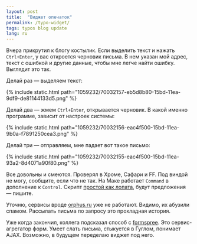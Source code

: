 ```yaml
---
layout: post
title:  "Виджет опечаток"
permalink: /typo-widget/
tags: typos blog update
lang: ru
---
```


Вчера прикрутил к блогу костылик. Если выделить текст и нажать `Ctrl+Enter`, у
вас откроется черновик письма. В нем указан мой адрес, текст с ошибкой и другие
данные, чтобы мне легче найти ошибку. Выглядит это так.

Делай раз — выделяем текст:

{% include static.html path="1059232/70032157-eb5d8b80-15bd-11ea-9df9-de81144133d5.png" %}

Делай два — жмем `Ctrl+Enter`, открывается черновик. В какой именно программе,
зависит от настроек системы:

{% include static.html path="1059232/70032156-eac4f500-15bd-11ea-9b0a-f7891250cea3.png" %}

Делай три — отправляем, мне падает вот такое письмо:

{% include static.html path="1059232/70032155-eac4f500-15bd-11ea-93a2-8d4071a90f80.png" %}

[js]: https://github.com/igrishaev/blog/blob/master/assets/typo.js

Все довольны и смеются. Проверял в Хроме, Сафари и FF. Под виндой не могу,
сообщите, если что не так. На Маке работает `Command` в дополнение к
`Control`. Скрипт [простой как лопата][js], будут предложения — пишите.

Уточню, сервисы вроде [orphus.ru](https://orphus.ru/) уже не работают. Видимо,
их абузили спамом. Рассылать письма по запросу это прохладная история.

Уже когда закончил, коллега подсказал способ с
[formspree](https://formspree.io/). Это сервис-агрегатор форм. Умеет слать
письма, стыкуется в Гуглом, понимает AJAX. Возможно, в будущем переделаю виджет
под него.

